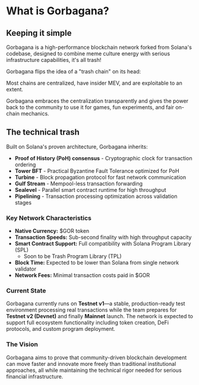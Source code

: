 # What is Gorbagana?

## Keeping it simple

Gorbagana is a high-performance blockchain network forked from Solana's codebase, designed to combine meme culture energy with serious infrastructure capabilities, it's all trash!

Gorbagana flips the idea of a "trash chain" on its head:

Most chains are centralized, have insider MEV, and are exploitable to an extent.

Gorbagana embraces the centralization transparently and gives the power back to the community to use it for games, fun experiments, and fair on-chain mechanics.

## The technical trash

Built on Solana's proven architecture, Gorbagana inherits:

* **Proof of History (PoH) consensus** - Cryptographic clock for transaction ordering
* **Tower BFT** - Practical Byzantine Fault Tolerance optimized for PoH
* **Turbine** - Block propagation protocol for fast network communication
* **Gulf Stream** - Mempool-less transaction forwarding
* **Sealevel** - Parallel smart contract runtime for high throughput
* **Pipelining** - Transaction processing optimization across validation stages

### Key Network Characteristics

* **Native Currency:** $GOR token
* **Transaction Speeds:** Sub-second finality with high throughput capacity
* **Smart Contract Support:** Full compatibility with Solana Program Library (SPL)
  * Soon to be Trash Program Library (TPL)
* **Block Time:** Expected to be lower than Solana from single network validator
* **Network Fees:** Minimal transaction costs paid in $GOR

### Current State

Gorbagana currently runs on **Testnet v1**—a stable, production-ready test environment processing real transactions while the team prepares for **Testnet v2 (Devnet)** and finally **Mainnet** launch. The network is expected to support full ecosystem functionality including token creation, DeFi protocols, and custom program deployment.

### The Vision

Gorbagana aims to prove that community-driven blockchain development can move faster and innovate more freely than traditional institutional approaches, all while maintaining the technical rigor needed for serious financial infrastructure.

